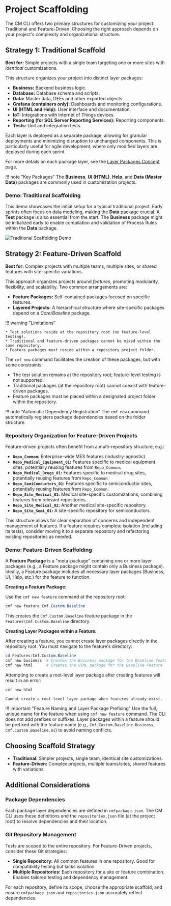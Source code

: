 # Project Scaffolding

The CM CLI offers two primary structures for customizing your project: Traditional and Feature-Driven. Choosing the right approach depends on your project's complexity and organizational structure.

## Strategy 1: Traditional Scaffold

**Best for:** Simple projects with a single team targeting one or more sites with *identical* customizations.

This structure organizes your project into distinct layer packages:

* **Business:** Backend business logic.
* **Database:** Database schema and scripts.
* **Data:** Master data, DEEs and other exported objects.
* **Grafana (containers only):** Dashboards and monitoring configurations.
* **UI (HTML and Help):** User interface and documentation.
* **IoT:** Integrations with Internet of Things devices.
* **Reporting (for SQL Server Reporting Services):** Reporting components.
* **Tests:** Unit and integration tests.

Each layer is deployed as a separate package, allowing for granular deployments and minimizing disruption to unchanged components. This is particularly useful for agile development, where only modified layers are deployed during each sprint.

For more details on each package layer, see the [Layer Packages Concept](../layers-packages/index.md) page.

!!! note "Key Packages"
    The **Business**, **UI (HTML)**, **Help**, and **Data (Master Data)** packages are commonly used in customization projects.

### Demo: Traditional Scaffolding

This demo showcases the initial setup for a typical traditional project. Early sprints often focus on data modeling, making the **Data** package crucial. A **Test** package is also essential from the start. The **Business** package might be initialized early to enable compilation and validation of Process Rules within the **Data** package.

![Traditional Scaffolding Demo](./traditional.gif "Traditional Scaffolding Demo")

## Strategy 2: Feature-Driven Scaffold

**Best for:** Complex projects with multiple teams, multiple sites, or shared features with site-specific variations.

This approach organizes projects around *features*, promoting modularity, flexibility, and scalability. Two common arrangements are:

* **Feature Packages:** Self-contained packages focused on specific features.
* **Layered Projects:** A hierarchical structure where site-specific packages depend on a *Core/Baseline* package.

!!! warning "Limitations"

    * Test solutions reside at the repository root (no feature-level testing).
    * Traditional and feature-driven packages cannot be mixed within the same repository.
    * Feature packages must reside within a repository project folder.

The `cmf new` command facilitates the creation of these packages, but with some constraints:

* The test solution remains at the repository root; feature-level testing is not supported.
* Traditional packages (at the repository root) cannot coexist with feature-driven packages.
* Feature packages must be placed within a designated project folder within the repository.

!!! note "Automatic Dependency Registration"
    The `cmf new` command automatically registers package dependencies based on the folder structure.

### Repository Organization for Feature-Driven Projects

Feature-driven projects often benefit from a multi-repository structure, e.g.:

* **`Repo_Common`:** Enterprise-wide MES features (industry-agnostic).
* **`Repo_Medical_Equipment_01`:** Features specific to medical equipment sites, potentially reusing features from `Repo_Common`.
* **`Repo_Medical_Drugs_01`:** Features specific to medical drug sites, potentially reusing features from `Repo_Common`.
* **`Repo_SemiConductors_01`:** Features specific to semiconductor sites, potentially reusing features from `Repo_Common`.
* **`Repo_Site_Medical_01`:** Medical site-specific customizations, combining features from relevant repositories.
* **`Repo_Site_Medical_02`:** Another medical site-specific repository.
* **`Repo_Site_Semi_01`:** A site-specific repository for semiconductors.

This structure allows for clear separation of concerns and independent management of features. If a feature requires complete isolation (including its tests), consider moving it to a separate repository and refactoring existing repositories as needed.

### Demo: Feature-Driven Scaffolding

A **Feature Package** is a "meta-package" containing one or more layer packages (e.g., a Feature package might contain only a Business package). Ideally, a Feature package includes all necessary layer packages (Business, UI, Help, etc.) for the feature to function.

**Creating a Feature Package:**

Use the `cmf new feature` command at the repository root:

```powershell
cmf new feature Cmf.Custom.Baseline
```

This creates the `Cmf.Custom.Baseline` feature package in the `Features\Cmf.Custom.Baseline` directory.

**Creating Layer Packages within a Feature:**

After creating a feature, you cannot create layer packages directly in the repository root. You must navigate to the feature's directory:

```powershell
cd Features/Cmf.Custom.Baseline
cmf new business  # Creates the Business package for the Baseline feature
cmf new html      # Creates the HTML package for the Baseline Feature
```

Attempting to create a root-level layer package after creating features will result in an error:

```powershell
cmf new html
```

```log
Cannot create a root-level layer package when features already exist.
```

!!! important "Feature Naming and Layer Package Prefixing"
    Use the full, unique name for the feature when using `cmf new feature` command. The CLI does not add prefixes or suffixes. Layer packages within a feature should be prefixed with the feature name (e.g., `Cmf.Custom.Baseline.Business`, `Cmf.Custom.Baseline.UI`) to avoid naming conflicts.

## Choosing Scaffold Strategy

* **Traditional:** Simpler projects, single team, identical site customizations.
* **Feature-Driven:** Complex projects, multiple teams/sites, shared features with variations.

## Additional Considerations

### Package Dependencies

Each package layer dependencies are defined in `cmfpackage.json`. The CM CLI uses these definitions and the `repositories.json` file (at the project root) to resolve dependencies and their location.

### Git Repository Management

Tests are scoped to the entire repository. For Feature-Driven projects, consider these Git strategies:

* **Single Repository:** All common features in one repository. Good for compatibility testing but lacks isolation.
* **Multiple Repositories:** Each repository for a site or feature combination. Enables tailored testing and dependency management.

For each repository, define its scope, choose the appropriate scaffold, and ensure `cmfpackage.json` and `repositories.json` accurately reflect dependencies.
